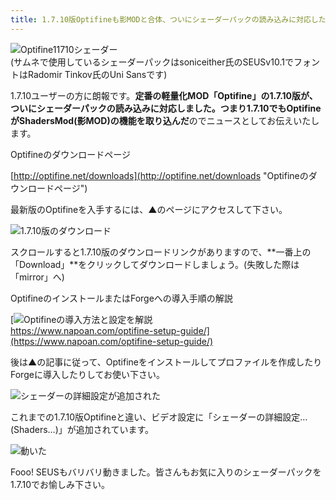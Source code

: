```yaml
---
title: 1.7.10版Optifineも影MODと合体、ついにシェーダーパックの読み込みに対応した
---
```


![Optifine11710シェーダー](https://cdn-ak.f.st-hatena.com/images/fotolife/s/sasigume/20210208/20210208103503.png)  
(サムネで使用しているシェーダーパックはsoniceither氏のSEUSv10.1でフォントはRadomir Tinkov氏のUni Sansです)

1.7.10ユーザーの方に朗報です。**定番の軽量化MOD「Optifine」の1.7.10版が、ついにシェーダーパックの読み込みに対応しました。**つまり1.7.10でも**OptifineがShadersMod(影MOD)の機能を取り込んだ**のでニュースとしてお伝えいたします。

Optifineのダウンロードページ

[http://optifine.net/downloads](http://optifine.net/downloads "Optifineのダウンロードページ")

最新版のOptifineを入手するには、▲のページにアクセスして下さい。

![1.7.10版のダウンロード](https://cdn-ak.f.st-hatena.com/images/fotolife/s/sasigume/20210208/20210208091018.png)

スクロールすると1.7.10版のダウンロードリンクがありますので、**一番上の「Download」**をクリックしてダウンロードしましょう。(失敗した際は「mirror」へ)

OptifineのインストールまたはForgeへの導入手順の解説

[![Optifineの導入方法と設定を解説](https://cdn-ak.f.st-hatena.com/images/fotolife/s/sasigume/20210208/20210208104342.png)  
https://www.napoan.com/optifine-setup-guide/](https://www.napoan.com/optifine-setup-guide/)

後は▲の記事に従って、Optifineをインストールしてプロファイルを作成したりForgeに導入したりしてお使い下さい。

![シェーダーの詳細設定が追加された](https://cdn-ak.f.st-hatena.com/images/fotolife/s/sasigume/20210208/20210208093151.png)

これまでの1.7.10版Optifineと違い、ビデオ設定に「シェーダーの詳細設定…(Shaders…)」が追加されています。

![動いた](https://cdn-ak.f.st-hatena.com/images/fotolife/s/sasigume/20210208/20210208093154.png)

Fooo! SEUSもバリバリ動きました。皆さんもお気に入りのシェーダーパックを1.7.10でお愉しみ下さい。
